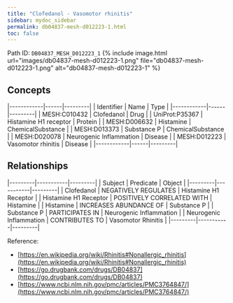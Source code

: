 ```yaml
---
title: "Clofedanol - Vasomotor rhinitis"
sidebar: mydoc_sidebar
permalink: db04837-mesh-d012223-1.html
toc: false 
---
```



Path ID: `DB04837_MESH_D012223_1`
{% include image.html url="images/db04837-mesh-d012223-1.png" file="db04837-mesh-d012223-1.png" alt="db04837-mesh-d012223-1" %}

## Concepts

|------------|------|---------|
| Identifier | Name | Type    |
|------------|------|---------|
| MESH:C010432 | Clofedanol | Drug |
| UniProt:P35367 | Histamine H1 receptor | Protein |
| MESH:D006632 | Histamine | ChemicalSubstance |
| MESH:D013373 | Substance P | ChemicalSubstance |
| MESH:D020078 | Neurogenic Inflammation | Disease |
| MESH:D012223 | Vasomotor rhinitis | Disease |
|------------|------|---------|

## Relationships

|---------|-----------|---------|
| Subject | Predicate | Object  |
|---------|-----------|---------|
| Clofedanol | NEGATIVELY REGULATES | Histamine H1 Receptor |
| Histamine H1 Receptor | POSITIVELY CORRELATED WITH | Histamine |
| Histamine | INCREASES ABUNDANCE OF | Substance P |
| Substance P | PARTICIPATES IN | Neurogenic Inflammation |
| Neurogenic Inflammation | CONTRIBUTES TO | Vasomotor Rhinitis |
|---------|-----------|---------|

Reference: 
  - [https://en.wikipedia.org/wiki/Rhinitis#Nonallergic_rhinitis](https://en.wikipedia.org/wiki/Rhinitis#Nonallergic_rhinitis)
  - [https://go.drugbank.com/drugs/DB04837](https://go.drugbank.com/drugs/DB04837)
  - [https://www.ncbi.nlm.nih.gov/pmc/articles/PMC3764847/](https://www.ncbi.nlm.nih.gov/pmc/articles/PMC3764847/)
